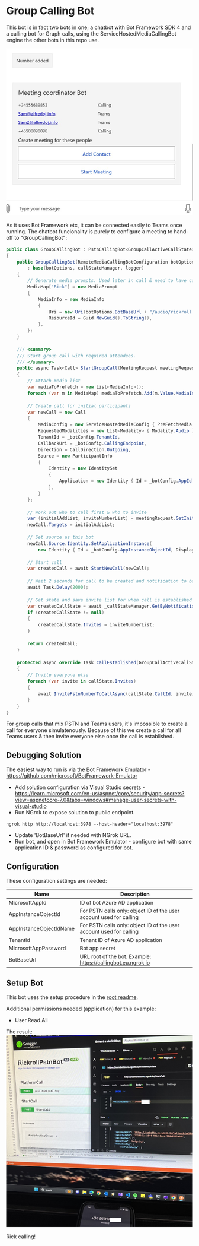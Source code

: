# Group Calling Bot
This bot is in fact two bots in one; a chatbot with Bot Framework SDK 4 and a calling bot for Graph calls, using the ServiceHostedMediaCallingBot engine the other bots in this repo use.

![alt](imgs/chat.jpg)

As it uses Bot Framework etc, it can be connected easily to Teams once running. The chatbot funcionality is purely to configure a meeting to hand-off to "GroupCallingBot":

```C#
public class GroupCallingBot : PstnCallingBot<GroupCallActiveCallState>
{
    public GroupCallingBot(RemoteMediaCallingBotConfiguration botOptions, ICallStateManager<GroupCallActiveCallState> callStateManager, ILogger<GroupCallingBot> logger)
        : base(botOptions, callStateManager, logger)
    {
        // Generate media prompts. Used later in call & need to have consistent IDs.
        MediaMap["Rick"] = new MediaPrompt
        {
            MediaInfo = new MediaInfo
            {
                Uri = new Uri(botOptions.BotBaseUrl + "/audio/rickroll.wav").ToString(),
                ResourceId = Guid.NewGuid().ToString(),
            },
        };
    }

    /// <summary>
    /// Start group call with required attendees.
    /// </summary>
    public async Task<Call> StartGroupCall(MeetingRequest meetingRequest)
    {
        // Attach media list
        var mediaToPrefetch = new List<MediaInfo>();
        foreach (var m in MediaMap) mediaToPrefetch.Add(m.Value.MediaInfo);
        
        // Create call for initial participants
        var newCall = new Call
        {
            MediaConfig = new ServiceHostedMediaConfig { PreFetchMedia = mediaToPrefetch },
            RequestedModalities = new List<Modality> { Modality.Audio },
            TenantId = _botConfig.TenantId,
            CallbackUri = _botConfig.CallingEndpoint,
            Direction = CallDirection.Outgoing,
            Source = new ParticipantInfo
            {
                Identity = new IdentitySet
                {
                    Application = new Identity { Id = _botConfig.AppId },
                },
            }
        };

        // Work out who to call first & who to invite
        var (initialAddList, inviteNumberList) = meetingRequest.GetInitialParticipantsAndInvites(_botConfig.TenantId);
        newCall.Targets = initialAddList;

        // Set source as this bot
        newCall.Source.Identity.SetApplicationInstance(
            new Identity { Id = _botConfig.AppInstanceObjectId, DisplayName = _botConfig.AppInstanceObjectName });

        // Start call
        var createdCall = await StartNewCall(newCall);

        // Wait 2 seconds for call to be created and notification to be recieved (so we have a call state to update)
        await Task.Delay(2000);

        // Get state and save invite list for when call is established
        var createdCallState = await _callStateManager.GetByNotificationResourceUrl($"/communications/calls/{createdCall.Id}");
        if (createdCallState != null)
        {
            createdCallState.Invites = inviteNumberList;
        }

        return createdCall;
    }

    protected async override Task CallEstablished(GroupCallActiveCallState callState)
    {
        // Invite everyone else
        foreach (var invite in callState.Invites)
        {
            await InvitePstnNumberToCallAsync(callState.CallId, invite);
        }
    }
}
```

For group calls that mix PSTN and Teams users, it's impossible to create a call for everyone simulatenously. Because of this we create a call for all Teams users & then invite everyone else once the call is established. 

## Debugging Solution
The easiest way to run is via the Bot Framework Emulator - https://github.com/microsoft/BotFramework-Emulator

* Add solution configuration via Visual Studio secrets - https://learn.microsoft.com/en-us/aspnet/core/security/app-secrets?view=aspnetcore-7.0&tabs=windows#manage-user-secrets-with-visual-studio
* Run NGrok to expose solution to public endpoint.

```
ngrok http http://localhost:3978 --host-header="localhost:3978"
```
* Update 'BotBaseUrl' if needed with NGrok URL.
* Run bot, and open in Bot Framework Emulator - configure bot with same application ID & password as configured for bot.

## Configuration
These configuration settings are needed:

Name | Description
--------------- | -----------
MicrosoftAppId | ID of bot Azure AD application
AppInstanceObjectId | For PSTN calls only: object ID of the user account used for calling
AppInstanceObjectIdName | For PSTN calls only: object ID of the user account used for calling
TenantId | Tenant ID of Azure AD application
MicrosoftAppPassword | Bot app secret
BotBaseUrl | URL root of the bot. Example: https://callingbot.eu.ngrok.io

## Setup Bot
This bot uses the setup procedure in the [root readme](../../../../README.md). 

Additional permissions needed (application) for this example:

* User.Read.All

The result:
![alt](../../../../imgs/calling.jpg)

Rick calling!
